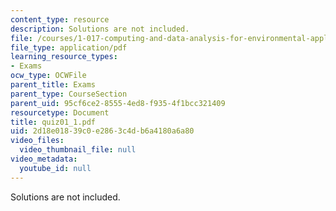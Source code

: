 ```yaml
---
content_type: resource
description: Solutions are not included.
file: /courses/1-017-computing-and-data-analysis-for-environmental-applications-fall-2003/2d18e01839c0e2863c4db6a4180a6a80_quiz01_1.pdf
file_type: application/pdf
learning_resource_types:
- Exams
ocw_type: OCWFile
parent_title: Exams
parent_type: CourseSection
parent_uid: 95cf6ce2-8555-4ed8-f935-4f1bcc321409
resourcetype: Document
title: quiz01_1.pdf
uid: 2d18e018-39c0-e286-3c4d-b6a4180a6a80
video_files:
  video_thumbnail_file: null
video_metadata:
  youtube_id: null
---
```

Solutions are not included.

